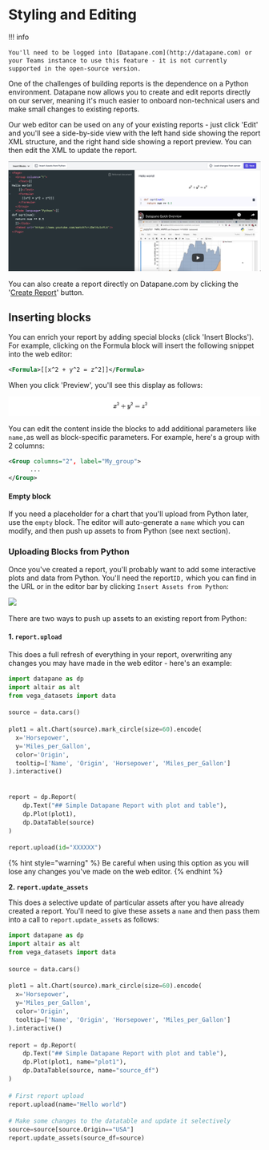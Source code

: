 # Styling and Editing

!!! info

    You'll need to be logged into [Datapane.com](http://datapane.com) or your Teams instance to use this feature - it is not currently supported in the open-source version.

‌One of the challenges of building reports is the dependence on a Python environment. Datapane now allows you to create and edit reports directly on our server, meaning it's much easier to onboard non-technical users and make small changes to existing reports.

Our web editor can be used on any of your existing reports - just click 'Edit' and you'll see a side-by-side view with the left hand side showing the report XML structure, and the right hand side showing a report preview. You can then edit the XML to update the report.&#x20;

![](../../img/tutorials/styling-1.png)

You can also create a report directly on Datapane.com by clicking the '[Create Report](https://datapane.com/report-from-template/)' button.&#x20;

## **Inserting blocks**

You can enrich your report by adding special blocks (click 'Insert Blocks'). For example, clicking on the Formula block will insert the following snippet into the web editor:

```xml
<Formula>[[x^2 + y^2 = z^2]]</Formula>
```

When you click 'Preview', you'll see this display as follows:&#x20;

![](../../img/tutorials/styling-2.png)

You can edit the content inside the blocks to add additional parameters like `name,`as well as block-specific parameters. For example, here's a group with 2 columns:&#x20;

```xml
<Group columns="2", label="My_group">
      ...
</Group>
```

#### Empty block

If you need a placeholder for a chart that you'll upload from Python later, use the `empty` block. The editor will auto-generate a `name` which you can modify, and then push up assets to from Python (see next section).&#x20;

### Uploading Blocks from Python

Once you've created a report, you'll probably want to add some interactive plots and data from Python. You'll need the report`ID,` which you can find in the URL or in the editor bar by clicking `Insert Assets from Python`:&#x20;

![](<../../.gitbook/assets/Screenshot 2021-11-23 at 15.29.11 (1).png>)

There are two ways to push up assets to an existing report from Python:&#x20;

#### **1. `report.upload`**

This does a full refresh of everything in your report, overwriting any changes you may have made in the web editor - here's an example:&#x20;

```python
import datapane as dp
import altair as alt
from vega_datasets import data

source = data.cars()

plot1 = alt.Chart(source).mark_circle(size=60).encode(
  x='Horsepower',
  y='Miles_per_Gallon',
  color='Origin',
  tooltip=['Name', 'Origin', 'Horsepower', 'Miles_per_Gallon']
).interactive()


report = dp.Report(
    dp.Text("## Simple Datapane Report with plot and table"),
    dp.Plot(plot1),
    dp.DataTable(source)
)

report.upload(id="XXXXXX")
```

{% hint style="warning" %}
Be careful when using this option as you will lose any changes you've made on the web editor.&#x20;
{% endhint %}

**2. `report.update_assets`**

This does a selective update of particular assets after you have already created a report. You'll need to give these assets a `name` and then pass them into a call to `report.update_assets` as follows:&#x20;

```python
import datapane as dp
import altair as alt
from vega_datasets import data

source = data.cars()

plot1 = alt.Chart(source).mark_circle(size=60).encode(
  x='Horsepower',
  y='Miles_per_Gallon',
  color='Origin',
  tooltip=['Name', 'Origin', 'Horsepower', 'Miles_per_Gallon']
).interactive()

report = dp.Report(
    dp.Text("## Simple Datapane Report with plot and table"),
    dp.Plot(plot1, name="plot1"),
    dp.DataTable(source, name="source_df")
)

# First report upload
report.upload(name="Hello world")

# Make some changes to the datatable and update it selectively
source=source[source.Origin=="USA"]
report.update_assets(source_df=source)
```

